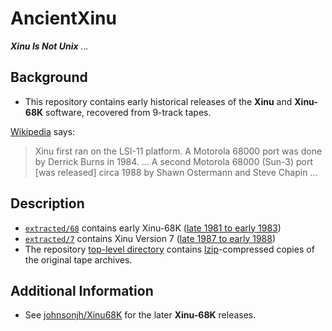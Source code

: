 # AncientXinu

***Xinu Is Not Unix*** *.*.*.*

## Background

* This repository contains early historical releases of the **Xinu** and **Xinu-68K** software, recovered from 9-track tapes.

[Wikipedia](https://en.wikipedia.org/wiki/Xinu#History) says:

> Xinu first ran on the LSI-11 platform.  A Motorola 68000 port was done by Derrick Burns in 1984.  ...  A second Motorola 68000 (Sun-3) port [was released] circa 1988 by Shawn Ostermann and Steve Chapin ...

## Description

* [`extracted/68`](https://github.com/johnsonjh/AncientXinu/tree/master/extracted/68) contains early Xinu-68K ([late 1981 to early 1983](https://raw.githubusercontent.com/johnsonjh/AncientXinu/master/Xinu68-list.txt))
* [`extracted/7`](https://github.com/johnsonjh/AncientXinu/tree/master/extracted/7) contains Xinu Version 7 ([late 1987 to early 1988](https://raw.githubusercontent.com/johnsonjh/AncientXinu/master/XinuV7-list.txt))
* The repository [top-level directory](https://github.com/johnsonjh/AncientXinu/) contains [lzip](https://www.nongnu.org/lzip/)-compressed copies of the original tape archives.

## Additional Information

* See [johnsonjh/Xinu68K](https://github.com/johnsonjh/xinu68k) for the later **Xinu-68K** releases.

